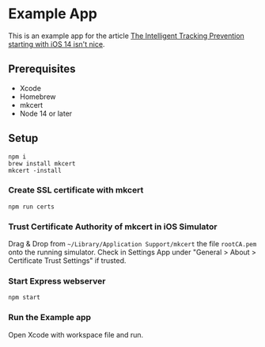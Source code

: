 # Example App

This is an example app for the article [The Intelligent Tracking Prevention starting with iOS 14 isn't nice](https://thinktecture.com/en/ios/wkwebview-itp-ios-14/).

## Prerequisites

* Xcode
* Homebrew
* mkcert
* Node 14 or later

## Setup

```shell
npm i
brew install mkcert
mkcert -install
```

### Create SSL certificate with mkcert

```shell
npm run certs
```

### Trust Certificate Authority of mkcert in iOS Simulator

Drag & Drop from `~/Library/Application Support/mkcert` the file `rootCA.pem` onto the running simulator. Check in Settings App under "General > About > Certificate Trust Settings" if trusted.

### Start Express webserver

```shell
npm start
```

### Run the Example app

Open Xcode with workspace file and run.
